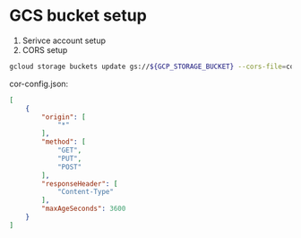 # GCS bucket setup


1. Serivce account setup
2. CORS setup

```sh
gcloud storage buckets update gs://${GCP_STORAGE_BUCKET} --cors-file=cors-config.json
```
cor-config.json:
```json
[
    {
        "origin": [
            "*"
        ],
        "method": [
            "GET",
            "PUT",
            "POST"
        ],
        "responseHeader": [
            "Content-Type"
        ],
        "maxAgeSeconds": 3600
    }
]
```